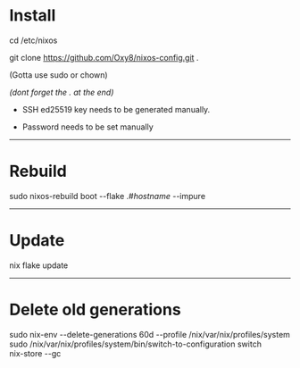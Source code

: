 # Install

cd /etc/nixos  

git clone https://github.com/Oxy8/nixos-config.git .  

(Gotta use sudo or chown)  

*(dont forget the . at the end)*  

* SSH ed25519 key needs to be generated manually.  

* Password needs to be set manually  

---

# Rebuild

sudo nixos-rebuild boot --flake .#_hostname_  --impure

---

# Update

nix flake update  

---

# Delete old generations

sudo nix-env --delete-generations 60d --profile /nix/var/nix/profiles/system \
sudo /nix/var/nix/profiles/system/bin/switch-to-configuration switch \
nix-store --gc

